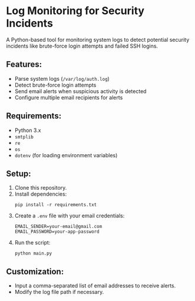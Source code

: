 <h1>Log Monitoring for Security Incidents</h1>

<p>A Python-based tool for monitoring system logs to detect potential security incidents like brute-force login attempts and failed SSH logins.</p>

<h2>Features:</h2>
<ul>
  <li>Parse system logs (<code>/var/log/auth.log</code>)</li>
  <li>Detect brute-force login attempts</li>
  <li>Send email alerts when suspicious activity is detected</li>
  <li>Configure multiple email recipients for alerts</li>
</ul>

<h2>Requirements:</h2>
<ul>
  <li>Python 3.x</li>
  <li><code>smtplib</code></li>
  <li><code>re</code></li>
  <li><code>os</code></li>
  <li><code>dotenv</code> (for loading environment variables)</li>
</ul>

<h2>Setup:</h2>
<ol>
  <li>Clone this repository.</li>
  <li>Install dependencies:
    <pre><code>pip install -r requirements.txt</code></pre>
  </li>
  <li>Create a <code>.env</code> file with your email credentials:
    <pre><code>EMAIL_SENDER=your-email@gmail.com
EMAIL_PASSWORD=your-app-password</code></pre>
  </li>
  <li>Run the script:
    <pre><code>python main.py</code></pre>
  </li>
</ol>

<h2>Customization:</h2>
<ul>
  <li>Input a comma-separated list of email addresses to receive alerts.</li>
  <li>Modify the log file path if necessary.</li>
</ul>
